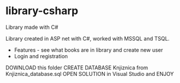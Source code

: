# library-csharp
Library made with C#


Library created in ASP net with C#, worked with MSSQL and TSQL.
- Features - see  what books are in library and create new user
- Login and registration

DOWNLOAD this folder
CREATE DATABASE Knjiznica from Knjiznica_database.sql
OPEN SOLUTION in Visual Studio and ENJOY
